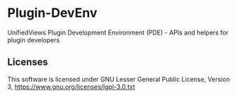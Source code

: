 Plugin-DevEnv
=============

UnifiedViews Plugin Development Environment (PDE) - APIs and helpers for plugin developers

Licenses
-------
This software is licensed under GNU Lesser General Public License, Version 3, https://www.gnu.org/licenses/lgpl-3.0.txt
